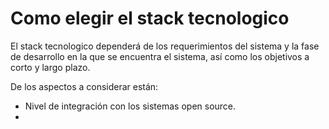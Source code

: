 # Como elegir el stack tecnologico

El stack tecnologico dependerá de los requerimientos del sistema y la fase de desarrollo en la que se encuentra el sistema, así como los objetivos a corto y largo plazo.


De los aspectos a considerar están:

- Nivel de integración con los sistemas open source.
- 